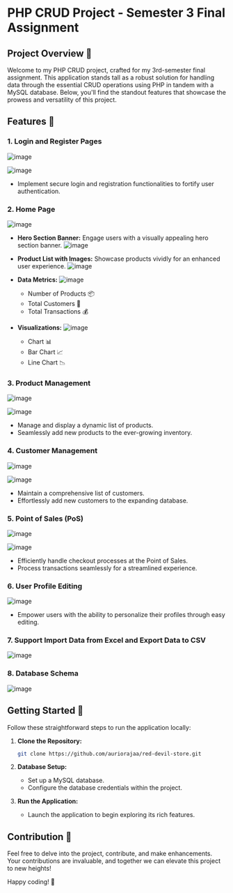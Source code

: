 # PHP CRUD Project - Semester 3 Final Assignment

## Project Overview 🚀

Welcome to my PHP CRUD project, crafted for my 3rd-semester final assignment. This application stands tall as a robust solution for handling data through the essential CRUD operations using PHP in tandem with a MySQL database. Below, you'll find the standout features that showcase the prowess and versatility of this project.

## Features 🌟

### 1. Login and Register Pages
![image](https://github.com/auriorajaa/red-devil-store/assets/108510729/08376082-0828-420c-9f4b-d0f4ff77ea4c)

![image](https://github.com/auriorajaa/red-devil-store/assets/108510729/8a946cf3-6328-4c5d-95ba-fe5d7a7132a6)

- Implement secure login and registration functionalities to fortify user authentication.

### 2. Home Page
![image](https://github.com/auriorajaa/red-devil-store/assets/108510729/be3481c2-c760-4869-98f1-5b4792b76e24)

- **Hero Section Banner:** Engage users with a visually appealing hero section banner.
  ![image](https://github.com/auriorajaa/red-devil-store/assets/108510729/4e2ea8af-2f9b-4b07-b783-95aa28acf003)

- **Product List with Images:** Showcase products vividly for an enhanced user experience.
  ![image](https://github.com/auriorajaa/red-devil-store/assets/108510729/4e5ac166-8e51-4774-8005-e1ad96d6e4b3)

- **Data Metrics:**
  ![image](https://github.com/auriorajaa/red-devil-store/assets/108510729/b4370e13-a3e5-4164-b42a-46cb62cb2521)

  - Number of Products 📦
  - Total Customers 👥
  - Total Transactions 💰
- **Visualizations:**
  ![image](https://github.com/auriorajaa/red-devil-store/assets/108510729/23380b5e-6918-4029-a287-0ec3e1eac8f9)

  - Chart 📊
  - Bar Chart 📈
  - Line Chart 📉

### 3. Product Management
![image](https://github.com/auriorajaa/red-devil-store/assets/108510729/8ee33470-bef8-450a-b945-26f90e6281d8)

![image](https://github.com/auriorajaa/red-devil-store/assets/108510729/43272c1d-000e-4f57-850f-8b09284290dc)

- Manage and display a dynamic list of products.
- Seamlessly add new products to the ever-growing inventory.

### 4. Customer Management
![image](https://github.com/auriorajaa/red-devil-store/assets/108510729/de86991e-ace6-4213-8ebd-21259e3faef7)

![image](https://github.com/auriorajaa/red-devil-store/assets/108510729/8fc33a10-a031-41dc-8caa-8050bdc8d1ae)

- Maintain a comprehensive list of customers.
- Effortlessly add new customers to the expanding database.

### 5. Point of Sales (PoS)
![image](https://github.com/auriorajaa/red-devil-store/assets/108510729/ae4b8f96-e03b-4609-8eb1-b766a2971621)

![image](https://github.com/auriorajaa/red-devil-store/assets/108510729/209af19c-2645-4181-89cd-ae22131c55a2)

- Efficiently handle checkout processes at the Point of Sales.
- Process transactions seamlessly for a streamlined experience.

### 6. User Profile Editing
![image](https://github.com/auriorajaa/red-devil-store/assets/108510729/03ec079b-3c3d-4f3f-bdec-a7282db25bff)

- Empower users with the ability to personalize their profiles through easy editing.

### 7. Support Import Data from Excel and Export Data to CSV
![image](https://github.com/auriorajaa/red-devil-store/assets/108510729/36a023ff-a3a2-40b9-901f-d3a6a1c9aaf8)

### 8. Database Schema
![image](https://github.com/auriorajaa/red-devil-store/assets/108510729/120736b6-1f02-4f6c-8aad-8225dd5331a6)

## Getting Started 🚀

Follow these straightforward steps to run the application locally:

1. **Clone the Repository:**
   ```bash
   git clone https://github.com/auriorajaa/red-devil-store.git
   ```

2. **Database Setup:**
   - Set up a MySQL database.
   - Configure the database credentials within the project.

3. **Run the Application:**
   - Launch the application to begin exploring its rich features.

## Contribution 🌈

Feel free to delve into the project, contribute, and make enhancements. Your contributions are invaluable, and together we can elevate this project to new heights!

Happy coding! 🌟
